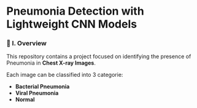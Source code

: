 # Pneumonia Detection with Lightweight CNN Models

### 🧐 I. Overview
This repository contains a project focused on identifying the presence of Pneumonia in **Chest X-ray Images**. 

Each image can be classified into 3 categorie: 
- **Bacterial Pneumonia**
- **Viral Pneumonia**
- **Normal**
